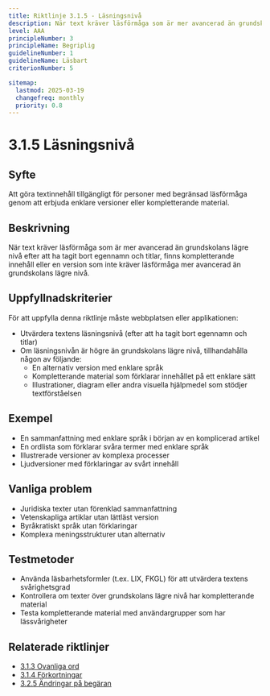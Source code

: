 ```yaml
---
title: Riktlinje 3.1.5 - Läsningsnivå
description: När text kräver läsförmåga som är mer avancerad än grundskolans lägre nivå efter att ha tagit bort egennamn och titlar, finns kompletterande innehåll eller en version som inte kräver läsförmåga mer avancerad än grundskolans lägre nivå.
level: AAA
principleNumber: 3
principleName: Begriplig
guidelineNumber: 1
guidelineName: Läsbart
criterionNumber: 5

sitemap:
  lastmod: 2025-03-19
  changefreq: monthly
  priority: 0.8
---
```


# 3.1.5 Läsningsnivå

## Syfte

Att göra textinnehåll tillgängligt för personer med begränsad läsförmåga genom att erbjuda enklare versioner eller kompletterande material.

## Beskrivning

När text kräver läsförmåga som är mer avancerad än grundskolans lägre nivå efter att ha tagit bort egennamn och titlar, finns kompletterande innehåll eller en version som inte kräver läsförmåga mer avancerad än grundskolans lägre nivå.

## Uppfyllnadskriterier

För att uppfylla denna riktlinje måste webbplatsen eller applikationen:

- Utvärdera textens läsningsnivå (efter att ha tagit bort egennamn och titlar)
- Om läsningsnivån är högre än grundskolans lägre nivå, tillhandahålla någon av följande:
  - En alternativ version med enklare språk
  - Kompletterande material som förklarar innehållet på ett enklare sätt
  - Illustrationer, diagram eller andra visuella hjälpmedel som stödjer textförståelsen

## Exempel

- En sammanfattning med enklare språk i början av en komplicerad artikel
- En ordlista som förklarar svåra termer med enklare språk
- Illustrerade versioner av komplexa processer
- Ljudversioner med förklaringar av svårt innehåll

## Vanliga problem

- Juridiska texter utan förenklad sammanfattning
- Vetenskapliga artiklar utan lättläst version
- Byråkratiskt språk utan förklaringar
- Komplexa meningsstrukturer utan alternativ

## Testmetoder

- Använda läsbarhetsformler (t.ex. LIX, FKGL) för att utvärdera textens svårighetsgrad
- Kontrollera om texter över grundskolans lägre nivå har kompletterande material
- Testa kompletterande material med användargrupper som har lässvårigheter

## Relaterade riktlinjer

- [3.1.3 Ovanliga ord](/wcag/3/1/3/ovanliga-ord)
- [3.1.4 Förkortningar](/wcag/3/1/4/forkortningar)
- [3.2.5 Ändringar på begäran](/wcag/3/2/5/andringar-pa-begaran)
